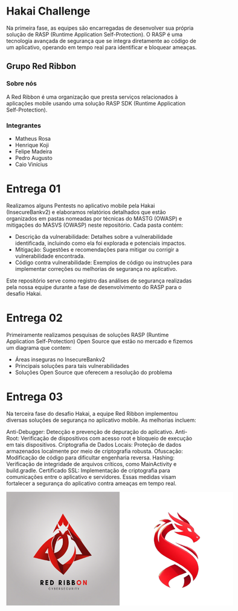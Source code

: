 # Hakai Challenge
Na primeira fase, as equipes são encarregadas de desenvolver sua própria solução de RASP (Runtime Application Self-Protection). O RASP é uma tecnologia avançada de segurança que se integra diretamente ao código de um aplicativo, operando em tempo real para identificar e bloquear
ameaças.

## Grupo Red Ribbon

### Sobre nós
A Red Ribbon é uma organização que presta serviços relacionados à aplicações mobile usando uma solução RASP SDK (Runtime Application Self-Protection).

### Integrantes

- Matheus Rosa
- Henrique Koji
- Felipe Madeira
- Pedro Augusto
- Caio Vinícius

# Entrega 01
Realizamos alguns Pentests no aplicativo mobile pela Hakai (InsecureBankv2) e elaboramos relatórios detalhados que estão organizados em pastas nomeadas por técnicas do MASTG (OWASP) e mitigações do MASVS (OWASP) neste repositório. Cada pasta contém:

- Descrição da vulnerabilidade: Detalhes sobre a vulnerabilidade identificada, incluindo como ela foi explorada e potenciais impactos.
- Mitigação: Sugestões e recomendações para mitigar ou corrigir a vulnerabilidade encontrada.
- Código contra vulnerabilidade: Exemplos de código ou instruções para implementar correções ou melhorias de segurança no aplicativo.
  
Este repositório serve como registro das análises de segurança realizadas pela nossa equipe durante a fase de desenvolvimento do RASP para o desafio Hakai.

# Entrega 02
Primeiramente realizamos pesquisas de soluções RASP (Runtime Application Self-Protection) Open Source que estão no mercado e fizemos um diagrama que contem:

- Áreas inseguras no InsecureBankv2
- Principais soluções para tais vulnerabilidades
- Soluções Open Source que oferecem a resolução do problema

# Entrega 03

Na terceira fase do desafio Hakai, a equipe Red Ribbon implementou diversas soluções de segurança no aplicativo mobile. As melhorias incluem:

Anti-Debugger: Detecção e prevenção de depuração do aplicativo.
Anti-Root: Verificação de dispositivos com acesso root e bloqueio de execução em tais dispositivos.
Criptografia de Dados Locais: Proteção de dados armazenados localmente por meio de criptografia robusta.
Ofuscação: Modificação de código para dificultar engenharia reversa.
Hashing: Verificação de integridade de arquivos críticos, como MainActivity e build.gradle.
Certificado SSL: Implementação de criptografia para comunicações entre o aplicativo e servidores.
Essas medidas visam fortalecer a segurança do aplicativo contra ameaças em tempo real.

<div style="display: flex;">
  <img src="2.png" alt="Texto Alternativo" width="300px">
  <img src="3.png" alt="Texto Alternativo" width="300px">
</div>
